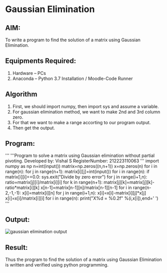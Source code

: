 # Gaussian Elimination

## AIM:
To write a program to find the solution of a matrix using Gaussian Elimination.

## Equipments Required:
1. Hardware – PCs
2. Anaconda – Python 3.7 Installation / Moodle-Code Runner

## Algorithm
1. First, we should import numpy, then import sys and assume a variable.
2. For gaussian elimination method, we want to make 2nd and 3rd column zero. 
3. For that we want to make a range accorting to our program output.
4. Then get the output.

## Program:
'''
'''Program to solve a matrix using Gaussian elimination without partial pivoting.
Developed by: Vishal S
RegisterNumber: 212223110063
'''
import numpy as np
n=int(input())
matrix=np.zeros((n,n+1))
x=np.zeros(n)
for i in range(n):
    for j in range(n+1):
        matrix[i][j]=int(input())
for i in range(n):
    if matrix[i][i]==0.0:
        sys.exit("Divide by zero error")
    for j in range(i+1,n):
        ratio=matrix[j][i]/matrix[i][i]
        for k in range(n+1):
            matrix[j][k]=matrix[j][k]-ratio*matrix[i][k]
x[n-1]=matrix[n-1][n]/matrix[n-1][n-1]
for i in range(n-2,-1,-1):
    x[i]=matrix[i][n]
    for j in range(i+1,n):
        x[i]=x[i]-matrix[i][j]*x[j]
    x[i]=x[i]/matrix[i][i]
for i in range(n):
    print("X%d = %0.2f" %(i,x[i]),end=' ')
'''
## Output:
![gaussian elimination output](https://github.com/vishal23000591/Gaussian/assets/147139719/85aa5f67-1498-4165-87c2-0a1d125a9c6d)



## Result:
Thus the program to find the solution of a matrix using Gaussian Elimination is written and verified using python programming.

